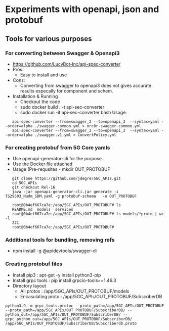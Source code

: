 # Experiments with openapi, json and protobuf

## Tools for various purposes

### For converting between Swagger & Openapi3
* https://github.com/LucyBot-Inc/api-spec-converter
* Pros:
  - Easy to install and use
* Cons:
  - Converting from swagger to openapi3 does not gives accurate
    results especally for component and schem.
* Installation & Running
  - Checkout the code
  - sudo docker build . -t api-sec-converter
  - sudo docker run -it api-sec-converter bash
    Usage: 
```
   api-spec-converter --from=swagger_2 --to=openapi_3  --syntax=yaml --order=alpha ./swagger-common.yml > orc8r-swagger-common.yml
   api-spec-converter --from=swagger_2 --to=openapi_3  --syntax=yaml --order=alpha ./swagger.v1.yml > ConvertPolicy.yml
```


### For creating protobuf from 5G Core yamls
  - Use openapi-generator-cli for the purpose.
  - Use the Docker file attached
  - Usage (Pre-requsites - mkdir OUT_PROTOBUF
```
   git clone https://github.com/jdegre/5GC_APIs.git
   cd 5GC_APIs
   git checkout Rel-16
   java -jar openapi-generator-cli.jar generate -i  TS29503_Nudm_SDM.yaml -g protobuf-schema   -o OUT_PROTOBUF

   root@0b4ef667ca7e:/app/5GC_APIs/OUT_PROTOBUF# ls
   README.md  models  services
   root@0b4ef667ca7e:/app/5GC_APIs/OUT_PROTOBUF# ls models/*proto | wc -l
   221
   root@0b4ef667ca7e:/app/5GC_APIs/OUT_PROTOBUF#
```

### Additional tools for bundling, removing refs
   - npm install -g @apidevtools/swagger-cli
   
### Creating protobuf files
* Install pip3 : apt-get -y install python3-pip
* Install grpc tools : pip install grpcio-tools==1.46.3
* Directory layout
   - All protos : /app/5GC_APIs/OUT_PROTOBUF/models
   - Encasulating proto : /app/5GC_APIs/OUT_PROTOBUF/SubscriberDB
```
python3.9 -m grpc_tools.protoc --proto_path=/app/5GC_APIs/OUT_PROTOBUF --proto_path=/app/5GC_APIs/OUT_PROTOBUF/SubscriberDB/ --python_out=/app/5GC_APIs/OUT_PROTOBUF/SubscriberDB/ --grpc_python_out=/app/5GC_APIs/OUT_PROTOBUF/SubscriberDB/  /app/5GC_APIs/OUT_PROTOBUF/SubscriberDB/Subscriberdb.proto
```
